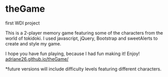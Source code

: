 # theGame
first WDI project

This is a 2-player memory game featuring some of the characters from the world of tokidoki. I used javascript, jQuery, Bootstrap and sweetAlerts to create and style my game.

I hope you have fun playing, because I had fun making it! Enjoy! [adriane26.github.io/theGame/](http://adriane26.github.io/theGame/)

*future versions will include difficulty levels featuring different characters.
